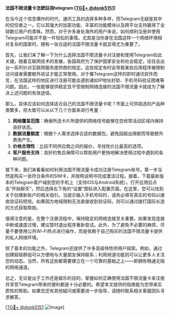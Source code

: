 **法国不限流量卡怎麽註冊telegram [[TG💪+ @donk5151](https://t.me/s/donk5151)]**

在当今这个信息爆炸的时代，通讯工具的选择多种多样，而Telegram无疑是其中的佼佼者之一。它以其强大的加密功能、丰富的功能模块以及跨平台支持赢得了全球数亿用户的青睐。然而，对于许多身处海外的用户来说，如何顺利注册并使用Telegram可能并不是一件轻松的事情。尤其是当你身在法国这样一个网络环境相对复杂的国家时，拥有一张合适的法国不限流量卡就显得尤为重要了。

首先，让我们来了解一下为什么选择法国不限流量卡对注册和使用Telegram如此关键。随着互联网技术的发展，各国政府为了保护国家安全和社会稳定，往往会出台一系列针对互联网服务提供商的规定。这些规定有时会导致某些应用程序被限制访问或者需要额外验证才能正常使用。对于像Telegram这样的即时通讯软件而言，在法国这样的地区进行注册可能会遇到诸如IP地址封锁、手机号码验证困难等问题。因此，一张能够提供稳定且不受限制网络连接的法国不限流量卡就成为了解决上述问题的有效途径。

那么，具体应该如何选择适合自己的法国不限流量卡呢？市面上可供挑选的产品种类繁多，但大致可以从以下几个方面来进行考量：

1. **网络覆盖范围**：确保所选卡片所提供的网络信号能够在您经常活动区域内保持良好状态。
2. **数据流量额度**：根据个人需求选择合适的数据包，避免因超出限额而导致额外费用产生。
3. **价格合理性**：比较不同供应商之间的报价，寻找性价比最高的选项。
4. **客户服务支持**：良好的售后保障可以帮助用户更快地解决使用过程中遇到的各种问题。

接下来，我们来看看如何利用法国不限流量卡成功注册Telegram账号。第一步当然是购买一张符合条件的SIM卡，并按照说明书完成激活过程。接着，下载最新版本的Telegram客户端到您的手机上（支持iOS与Android系统）。打开应用后点击“开始聊天”，然后选择右下角的“设置”图标进入配置页面。在这里，您可以找到关于创建新账户的相关指引。当提示输入手机号码时，请务必填写真实的号码以接收验证码短信。如果因为地域限制无法直接收到验证码，则可以通过拨打国际长途的方式获取帮助。

值得注意的是，在整个注册流程中，保持稳定的网络连接至关重要。如果发现连接中断或速度过慢，建议暂时退出程序重新尝试。此外，为了避免不必要的麻烦，尽量不要使用公共Wi-Fi热点进行操作，而是依赖于自己购买的法国不限流量卡提供的私人网络环境。

除了基本的功能之外，Telegram还提供了许多高级特性供用户探索。例如，通过创建超级群组可以方便地与大量朋友保持联系；利用频道功能则可以让更多人关注您的动态。当然，所有这些都需要建立在一个可靠的基础之上——即拥有畅通无阻的网络通道。

总之，无论是出于工作还是娱乐的目的，掌握如何正确使用法国不限流量卡来注册并享受Telegram带来的便利都是十分必要的。希望本文提供的指南能为您带来实质性的帮助。如果您还有其他疑问或需要进一步指导，请随时联系相关客服团队寻求解答。

[[TG💪+ @donk5151](https://t.me/s/donk5151) ![Image](https://i.postimg.cc/rwNCRYN7/Snipaste-2025-04-30-17-27-05.png)]